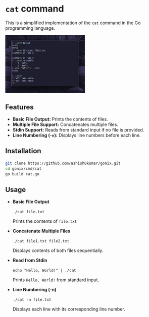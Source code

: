 # `cat` command

This is a simplified implementation of the `cat` command in the Go programming language.

<img src="../../examples/cat.png" alt="example" width="50%">

## Features

- **Basic File Output:** Prints the contents of files.
- **Multiple File Support:** Concatenates multiple files.
- **Stdin Support:** Reads from standard input if no file is provided.
- **Line Numbering (`-n`):** Displays line numbers before each line.

## Installation

```bash
git clone https://github.com/ashish0kumar/gonix.git
cd gonix/cmd/cat
go build cat.go
```

## Usage

- **Basic File Output**

    `./cat file.txt`

    Prints the contents of `file.txt`

- **Concatenate Multiple Files**

    `./cat file1.txt file2.txt`

    Displays contents of both files sequentially.

- **Read from Stdin**

    `echo "Hello, World!" | ./cat`

    Prints `Hello, World!` from standard input.

- **Line Numbering (-n)**

    `./cat -n file.txt`

    Displays each line with its corresponding line number.